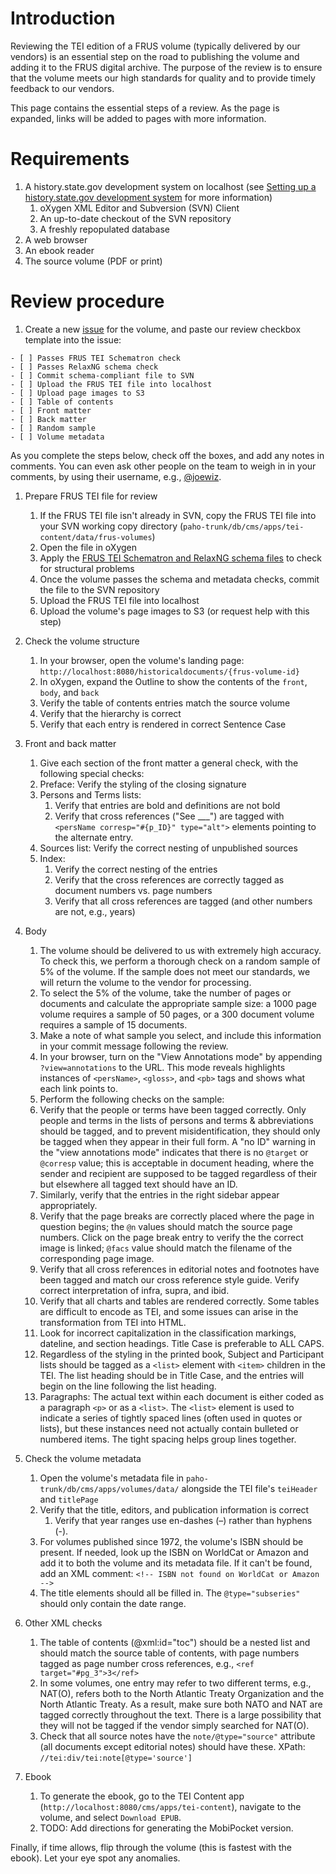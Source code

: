 # Introduction

Reviewing the TEI edition of a FRUS volume (typically delivered by our vendors) is an essential step on the road to publishing the volume and adding it to the FRUS digital archive. The purpose of the review is to ensure that the volume meets our high standards for quality and to provide timely feedback to our vendors.  

This page contains the essential steps of a review.  As the page is expanded, links will be added to pages with more information.  

# Requirements

1. A history.state.gov development system on localhost (see [Setting up a history.state.gov development system](setup) for more information)
    1. oXygen XML Editor and Subversion (SVN) Client
    1. An up-to-date checkout of the SVN repository
    1. A freshly repopulated database
1. A web browser
1. An ebook reader
1. The source volume (PDF or print)

# Review procedure

1. Create a new [issue](https://github.com/joewiz/frus-tei/issues) for the volume, and paste our review checkbox template into the issue:

```
- [ ] Passes FRUS TEI Schematron check
- [ ] Passes RelaxNG schema check
- [ ] Commit schema-compliant file to SVN
- [ ] Upload the FRUS TEI file into localhost
- [ ] Upload page images to S3
- [ ] Table of contents
- [ ] Front matter
- [ ] Back matter
- [ ] Random sample
- [ ] Volume metadata
```

As you complete the steps below, check off the boxes, and add any notes in comments. You can even ask other people on the team to weigh in in your comments, by using their username, e.g., [@joewiz](http://github.com/joewiz).

1. Prepare FRUS TEI file for review
    1. If the FRUS TEI file isn't already in SVN, copy the FRUS TEI file into your SVN working copy directory (`paho-trunk/db/cms/apps/tei-content/data/frus-volumes`)
    1. Open the file in oXygen
    1. Apply the [FRUS TEI Schematron and RelaxNG schema files](https://gist.github.com/joewiz/9194718) to check for structural problems
    1. Once the volume passes the schema and metadata checks, commit the file to the SVN repository
    1. Upload the FRUS TEI file into localhost
    1. Upload the volume's page images to S3 (or request help with this step)

1. Check the volume structure
    1. In your browser, open the volume's landing page: `http://localhost:8080/historicaldocuments/{frus-volume-id}`
    1. In oXygen, expand the Outline to show the contents of the `front`, `body`, and `back`
    1. Verify the table of contents entries match the source volume
    1. Verify that the hierarchy is correct
    1. Verify that each entry is rendered in correct Sentence Case

1. Front and back matter
    1. Give each section of the front matter a general check, with the following special checks:
    1. Preface: Verify the styling of the closing signature
    1. Persons and Terms lists:
        1. Verify that entries are bold and definitions are not bold
        1. Verify that cross references ("See ___") are tagged with `<persName corresp="#{p_ID}" type="alt">` elements pointing to the alternate entry.
    1. Sources list: Verify the correct nesting of unpublished sources
    1. Index: 
        1. Verify the correct nesting of the entries
        1. Verify that the cross references are correctly tagged as document numbers vs. page numbers
        1. Verify that all cross references are tagged (and other numbers are not, e.g., years)

1. Body
    1. The volume should be delivered to us with extremely high accuracy.  To check this, we perform a thorough check on a random sample of 5% of the volume.  If the sample does not meet our standards, we will return the volume to the vendor for processing.
    1. To select the 5% of the volume, take the number of pages or documents and calculate the appropriate sample size: a 1000 page volume requires a sample of 50 pages, or a 300 document volume requires a sample of 15 documents.  
    1. Make a note of what sample you select, and include this information in your commit message following the review.  
    1. In your browser, turn on the "View Annotations mode" by appending `?view=annotations` to the URL. This mode reveals highlights instances of `<persName>`, `<gloss>`, and `<pb>` tags and shows what each link points to.  
    1. Perform the following checks on the sample:
    1. Verify that the people or terms have been tagged correctly. Only people and terms in the lists of persons and terms & abbreviations should be tagged, and to prevent misidentification, they should only be tagged when they appear in their full form. A "no ID" warning in the "view annotations mode" indicates that there is no `@target` or `@corresp` value; this is acceptable in document heading, where the sender and recipient are supposed to be tagged regardless of their but elsewhere all tagged text should have an ID.
    1. Similarly, verify that the entries in the right sidebar appear appropriately.
    1. Verify that the page breaks are correctly placed where the page in question begins; the `@n` values should match the source page numbers. Click on the page break entry to verify the the correct image is linked; `@facs` value should match the filename of the corresponding page image.
    1. Verify that all cross references in editorial notes and footnotes have been tagged and match our cross reference style guide. Verify correct interpretation of infra, supra, and ibid.
    1. Verify that all charts and tables are rendered correctly. Some tables are difficult to encode as TEI, and some issues can arise in the transformation from TEI into HTML.  
    1. Look for incorrect capitalization in the classification markings, dateline, and section headings. Title Case is preferable to ALL CAPS.
    1. Regardless of the styling in the printed book, Subject and Participant lists should be tagged as a `<list>` element with `<item>` children in the TEI. The list heading should be in Title Case, and the entries will begin on the line following the list heading. 
    1. Paragraphs: The actual text within each document is either coded as a paragraph `<p>` or as a `<list>`. The `<list>` element is used to indicate a series of tightly spaced lines (often used in quotes or lists), but these instances need not actually contain bulleted or numbered items.  The tight spacing helps group lines together.

1. Check the volume metadata
    1. Open the volume's metadata file in `paho-trunk/db/cms/apps/volumes/data/` alongside the TEI file's `teiHeader` and `titlePage`
    1. Verify that the title, editors, and publication information is correct
        1. Verify that year ranges use en-dashes (–) rather than hyphens (-). 
    1. For volumes published since 1972, the volume's ISBN should be present. If needed, look up the ISBN on WorldCat or Amazon and add it to both the volume and its metadata file. If it can't be found, add an XML comment: `<!-- ISBN not found on WorldCat or Amazon -->`
    1. The title elements should all be filled in. The `@type="subseries"` should only contain the date range.

1. Other XML checks
    1. The table of contents (@xml:id="toc") should be a nested list and should match the source table of contents, with page numbers tagged as page number cross references, e.g., `<ref target="#pg_3">3</ref>`
    2. In some volumes, one entry may refer to two different terms, e.g., NAT(O), refers both to the North Atlantic Treaty Organization and the North Atlantic Treaty. As a result, make sure both NATO and NAT are tagged correctly throughout the text. There is a large possibility that they will  not be tagged if the vendor simply searched for NAT(O). 
    1. Check that all source notes have the `note/@type="source"` attribute (all documents except editorial notes) should have these. XPath: `//tei:div/tei:note[@type='source']`

1. Ebook
    1. To generate the ebook, go to the TEI Content app (`http://localhost:8080/cms/apps/tei-content`), navigate to the volume, and select `Download EPUB`. 
    1. TODO: Add directions for generating the MobiPocket version.

Finally, if time allows, flip through the volume (this is fastest with the ebook).  Let your eye spot any anomalies.